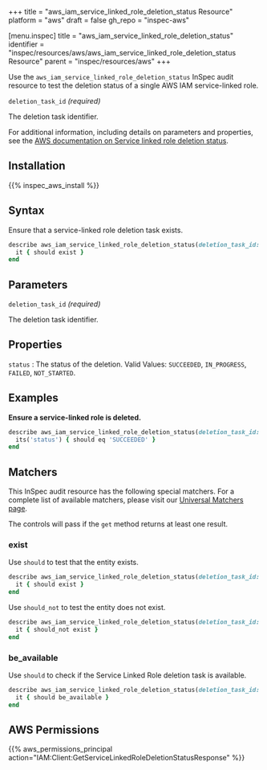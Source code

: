+++
title = "aws_iam_service_linked_role_deletion_status Resource"
platform = "aws"
draft = false
gh_repo = "inspec-aws"

[menu.inspec]
title = "aws_iam_service_linked_role_deletion_status"
identifier = "inspec/resources/aws/aws_iam_service_linked_role_deletion_status Resource"
parent = "inspec/resources/aws"
+++

Use the `aws_iam_service_linked_role_deletion_status` InSpec audit resource to test the deletion status of a single AWS IAM service-linked role.

`deletion_task_id` _(required)_

The deletion task identifier.

For additional information, including details on parameters and properties, see the [AWS documentation on Service linked role deletion status](https://docs.aws.amazon.com/AWSCloudFormation/latest/UserGuide/aws-resource-iam-servicelinkedrole.html).

## Installation

{{% inspec_aws_install %}}

## Syntax

Ensure that a service-linked role deletion task exists.

```ruby
describe aws_iam_service_linked_role_deletion_status(deletion_task_id: 'DELETION_TASK_ID') do
  it { should exist }
end
```

## Parameters

`deletion_task_id` _(required)_

The deletion task identifier.

## Properties

`status`
: The status of the deletion. Valid Values: `SUCCEEDED`, `IN_PROGRESS`, `FAILED`, `NOT_STARTED`.

## Examples

**Ensure a service-linked role is deleted.**

```ruby
describe aws_iam_service_linked_role_deletion_status(deletion_task_id: 'DELETION_TASK_ID') do
  its('status') { should eq 'SUCCEEDED' }
end
```

## Matchers

This InSpec audit resource has the following special matchers. For a complete list of available matchers, please visit our [Universal Matchers page](https://www.inspec.io/docs/reference/matchers/).

The controls will pass if the `get` method returns at least one result.

### exist

Use `should` to test that the entity exists.

```ruby
describe aws_iam_service_linked_role_deletion_status(deletion_task_id: 'DELETION_TASK_ID') do
  it { should exist }
end
```

Use `should_not` to test the entity does not exist.

```ruby
describe aws_iam_service_linked_role_deletion_status(deletion_task_id: 'DELETION_TASK_ID') do
  it { should_not exist }
end
```

### be_available

Use `should` to check if the Service Linked Role deletion task is available.

```ruby
describe aws_iam_service_linked_role_deletion_status(deletion_task_id: 'DELETION_TASK_ID') do
  it { should be_available }
end
```

## AWS Permissions

{{% aws_permissions_principal action="IAM:Client:GetServiceLinkedRoleDeletionStatusResponse" %}}
